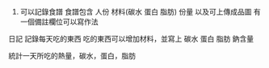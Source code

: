 1. 可以記錄食譜
食譜包含
人份 材料(碳水 蛋白 脂肪) 份量 以及可上傳成品圖 有一個備註欄位可以寫作法

日記 記錄每天吃的東西 
吃的東西可以增加材料，並寫上 碳水 蛋白 脂肪 鈉含量

統計一天所吃的熱量，碳水，蛋白，脂肪